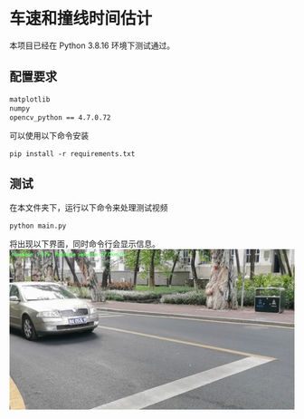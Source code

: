 # 车速和撞线时间估计

本项目已经在 Python 3.8.16 环境下测试通过。
## 配置要求
```
matplotlib
numpy
opencv_python == 4.7.0.72
```
可以使用以下命令安装
```
pip install -r requirements.txt
```
## 测试

在本文件夹下，运行以下命令来处理测试视频
```
python main.py
```
将出现以下界面，同时命令行会显示信息。
![image](img\frame.jpg)